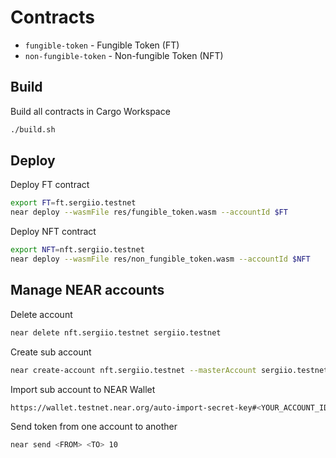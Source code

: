 # Contracts

- `fungible-token` - Fungible Token (FT)
- `non-fungible-token` - Non-fungible Token (NFT)

## Build

Build all contracts in Cargo Workspace

```sh
./build.sh
```

## Deploy

Deploy FT contract

```sh
export FT=ft.sergiio.testnet
near deploy --wasmFile res/fungible_token.wasm --accountId $FT
```

Deploy NFT contract

```sh
export NFT=nft.sergiio.testnet
near deploy --wasmFile res/non_fungible_token.wasm --accountId $NFT
```

## Manage NEAR accounts

Delete account

```sh
near delete nft.sergiio.testnet sergiio.testnet
```

Create sub account

```sh
near create-account nft.sergiio.testnet --masterAccount sergiio.testnet --initialBalance 30
```

Import sub account to NEAR Wallet

```sh
https://wallet.testnet.near.org/auto-import-secret-key#<YOUR_ACCOUNT_ID>/<YOUR_PRIVATE_KEY>
```

Send token from one account to another

```sh
near send <FROM> <TO> 10
```
